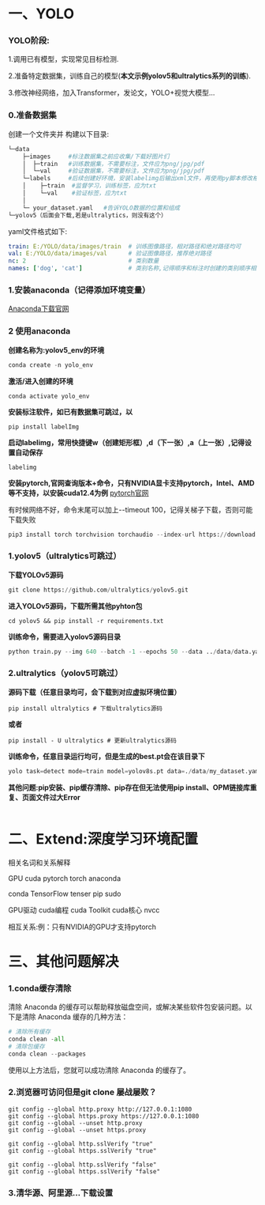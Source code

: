 # 一、YOLO 
### YOLO阶段:
1.调用已有模型，实现常见目标检测.

2.准备特定数据集，训练自己的模型(**本文示例yolov5和ultralytics系列的训练**).

3.修改神经网络，加入Transformer，发论文，YOLO+视觉大模型...


### 0.准备数据集
创建一个文件夹并 构建以下目录:
```python
└─data
    ├─images     #标注数据集之前应收集/下载好图片们
    │  ├─train   #训练数据集，不需要标注，文件应为png/jpg/pdf  
    │  └─val     #验证数据集，不需要标注，文件应为png/jpg/pdf
    └─labels     #后续创建好环境，安装labelimg后输出xml文件，再使用py脚本修改格式
    │    ├─train  #监督学习，训练标签，应为txt 
    │    └─val    #验证标签，应为txt
    │
    └─ your_dataset.yaml   #告诉YOLO数据的位置和组成
└─yolov5（后面会下载,若是ultralytics，则没有这个）
```
yaml文件格式如下:
```yaml
train: E:/YOLO/data/images/train  # 训练图像路径，相对路径和绝对路径均可
val: E:/YOLO/data/images/val      # 验证图像路径，推荐绝对路径
nc: 2                             # 类别数量
names: ['dog', 'cat']             # 类别名称,记得顺序和标注时创建的类别顺序相同
```
### 1.安装anaconda（记得添加环境变量）
<!--python包和环境管理工具，类似操作系统界的VMware -->

<!--和conda又是什么关系:包管理工具:conda、pip、apt分别是什么 -->

<!--记得配置anaconda的环境变量，什么是环境变量=为什么要配置环境变量=环境变量有什么作用 -->

[Anaconda下载官网](https://www.anaconda.com/download)


<!--
```
D:\anaconda3
D:\anaconda3\Scripts
D:\anaconda3\Library\bin
D:\anaconda3\Library\mingw-w64\bin
```

 
```python
#验证是否安装成功
conda --version
#更详细的信息查询
conda info
```
为了深入了解anaconda的组成，便于分析后续可能遇到的问题，我们决定分析一下conda info的内容

复制下面内容到语言大模型，package cache可能以后分析问题会遇到

```
PS C:\Users\Administrator> conda info

     active environment : None     #现有激活的环境
       user config file : C:\Users\Administrator\.condarc
 populated config files : D:\anaconda\.condarc
                          C:\Users\Administrator\.condarc
          conda version : 24.9.2
    conda-build version : 24.9.0
         python version : 3.12.7.final.0
                 solver : libmamba (default)
       virtual packages : __archspec=1=skylake
                          __conda=24.9.2=0
                          __cuda=12.7=0
                          __win=0=0
       base environment : D:\anaconda  (writable)
      conda av data dir : D:\anaconda\etc\conda
  conda av metadata url : None
           channel URLs : https://mirrors.tuna.tsinghua.edu.cn/anaconda/cloud/conda-forge/win-64
                          https://mirrors.tuna.tsinghua.edu.cn/anaconda/cloud/conda-forge/noarch
                          https://mirrors.tuna.tsinghua.edu.cn/anaconda/pkgs/free/win-64
                          https://mirrors.tuna.tsinghua.edu.cn/anaconda/pkgs/free/noarch
                          https://mirrors.tuna.tsinghua.edu.cn/anaconda/pkgs/main/win-64
                          https://mirrors.tuna.tsinghua.edu.cn/anaconda/pkgs/main/noarch
                          https://mirrors.tuna.tsinghua.edu.cn/anaconda/pkgs/msys2/win-64
                          https://mirrors.tuna.tsinghua.edu.cn/anaconda/pkgs/msys2/noarch
                          https://mirrors.tuna.tsinghua.edu.cn/anaconda/pkgs/pro/win-64
                          https://mirrors.tuna.tsinghua.edu.cn/anaconda/pkgs/pro/noarch
                          https://mirrors.tuna.tsinghua.edu.cn/anaconda/pkgs/r/win-64
                          https://mirrors.tuna.tsinghua.edu.cn/anaconda/pkgs/r/noarch
                          https://repo.anaconda.com/pkgs/main/win-64
                          https://repo.anaconda.com/pkgs/main/noarch
                          https://repo.anaconda.com/pkgs/r/win-64
                          https://repo.anaconda.com/pkgs/r/noarch
                          https://repo.anaconda.com/pkgs/msys2/win-64
                          https://repo.anaconda.com/pkgs/msys2/noarch
          package cache : D:\anaconda\pkgs
                          C:\Users\Administrator\.conda\pkgs
                          C:\Users\Administrator\AppData\Local\conda\conda\pkgs
       envs directories : D:\anaconda\envs
                          C:\Users\Administrator\.conda\envs
                          C:\Users\Administrator\AppData\Local\conda\conda\envs
               platform : win-64
             user-agent : conda/24.9.2 requests/2.32.3 CPython/3.12.7 Windows/11 Windows/10.0.22631 solver/libmamba conda-libmamba-solver/24.9.0 libmambapy/1.5.8 aau/0.4.4 c/. s/. e/.
          administrator : True
             netrc file : None
           offline mode : False       
```

Extesion:命令行之间的区别

powershell和cmd和Anaconda Prompt和Anaconda PowerShell Prompt和Linux->Terminal区别

pip缓存cache的问题，相关关键词:更新和依赖

pip3和pip的区别

conda相关命令
 -->
### 2 使用anaconda
**创建名称为:yolov5_env的环境**
```python
conda create -n yolo_env
```
**激活/进入创建的环境**
```pyhton
conda activate yolo_env
```
**安装标注软件，如已有数据集可跳过，以**
```pyhton
pip install labelImg
```
**启动labelimg，常用快捷键w（创建矩形框）,d（下一张）,a（上一张）,记得设置自动保存**
```pyhton
labelimg 
```
**安装pytorch,官网查询版本+命令，只有NVIDIA显卡支持pytorch，Intel、AMD等不支持，以安装cuda12.4为例**
[pytorch官网](https://pytorch.org/)

有时候网络不好，命令末尾可以加上--timeout 100，记得关梯子下载，否则可能下载失败
```python 
pip3 install torch torchvision torchaudio --index-url https://download.pytorch.org/whl/cu124 --timeout 100
```
### 1.yolov5（ultralytics可跳过）
**下载YOLOv5源码**
```python
git clone https://github.com/ultralytics/yolov5.git
```
**进入YOLOv5源码，下载所需其他pyhton包**
```pyhton
cd yolov5 && pip install -r requirements.txt

```

**训练命令，需要进入yolov5源码目录** 

```python
python train.py --img 640 --batch -1 --epochs 50 --data ../data/data.yaml --weights yolov5s.pt --device 0 
```
### 2.ultralytics（yolov5可跳过）
**源码下载（任意目录均可，会下载到对应虚拟环境位置）**
```pyhton
pip install ultralytics # 下载ultralytics源码
```
**或者**
```pyhton
pip install - U ultralytics # 更新ultralytics源码
```
**训练命令，任意目录运行均可，但是生成的best.pt会在该目录下**
```python
yolo task=detect mode=train model=yolov8s.pt data=./data/my_dataset.yaml batch=-1 epochs=100 device=0 name=onlyou
```
**其他问题:pip安装、pip缓存清除、pip存在但无法使用pip install、OPM链接库重复、页面文件过大Error**

```pyhton

```
# 二、Extend:深度学习环境配置
相关名词和关系解释

GPU cuda pytorch torch anaconda 

conda TensorFlow tenser pip sudo 

GPU驱动 cuda编程 cuda Toolkit cuda核心 nvcc

相互关系:例：只有NVIDIA的GPU才支持pytorch


# 三、其他问题解决

### 1.conda缓存清除
清除 Anaconda 的缓存可以帮助释放磁盘空间，或解决某些软件包安装问题。以下是清除 Anaconda 缓存的几种方法：

```python
# 清除所有缓存
conda clean -all
# 清除包缓存
conda clean --packages

```

使用以上方法后，您就可以成功清除 Anaconda 的缓存了。

### 2.浏览器可访问但是git clone 屡战屡败？

```
git config --global http.proxy http://127.0.0.1:1080
git config --global https.proxy https://127.0.0.1:1080
git config --global --unset http.proxy
git config --global --unset https.proxy
```
```
git config --global http.sslVerify "true"
git config --global https.sslVerify "true"
```
```
git config --global http.sslVerify "false"
git config --global https.sslVerify "false"
```

### 3.清华源、阿里源...下载设置
